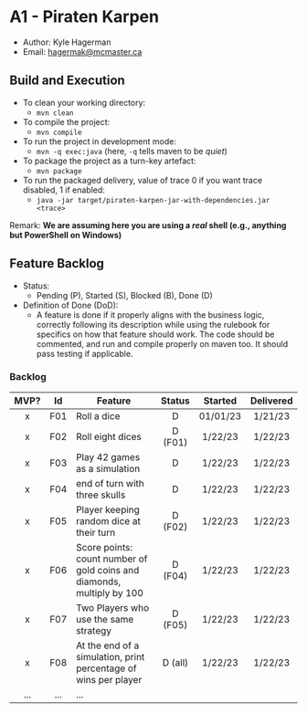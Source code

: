 # A1 - Piraten Karpen

  * Author: Kyle Hagerman
  * Email: hagermak@mcmaster.ca

## Build and Execution

  * To clean your working directory:
    * `mvn clean`
  * To compile the project:
    * `mvn compile`
  * To run the project in development mode:
    * `mvn -q exec:java` (here, `-q` tells maven to be _quiet_)
  * To package the project as a turn-key artefact:
    * `mvn package`
  * To run the packaged delivery, value of trace 0 if you want trace disabled, 1 if enabled:
    * `java -jar target/piraten-karpen-jar-with-dependencies.jar <trace>` 


Remark: **We are assuming here you are using a _real_ shell (e.g., anything but PowerShell on Windows)**

## Feature Backlog

 * Status: 
   * Pending (P), Started (S), Blocked (B), Done (D)
 * Definition of Done (DoD):
   * A feature is done if it properly aligns with the business logic, correctly following its description while using the rulebook for specifics on how that feature should work. The code should be commented, and run and compile properly on maven too. It should pass testing if applicable. 

### Backlog 

| MVP? | Id  | Feature  | Status  |  Started  | Delivered |
| :-:  |:-:  |---       | :-:     | :-:       | :-:       |
| x   | F01 | Roll a dice |  D | 01/01/23 | 1/21/23 |
| x   | F02 | Roll eight dices  |  D (F01) | 1/22/23  | 1/22/23 |
| x   | F03 | Play 42 games as a simulation  | D | 1/22/23  | 1/22/23 |
| x   | F04 | end of turn with three skulls | D | 1/22/23 | 1/22/23 |
| x   | F05 | Player keeping random dice at their turn | D (F02) | 1/22/23 |  1/22/23 |
| x   | F06 | Score points: count number of gold coins and diamonds, multiply by 100 | D (F04) | 1/22/23 | 1/22/23 |
| x   | F07 | Two Players who use the same strategy | D (F05) | 1/22/23 | 1/22/23 |
| x   | F08 | At the end of a simulation, print percentage of wins per player | D (all) | 1/22/23 | 1/22/23 |
| ... | ... | ... |

